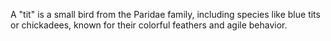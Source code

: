 A "tit" is a small bird from the Paridae family, including species like blue tits or chickadees, known for their colorful feathers and agile behavior.
